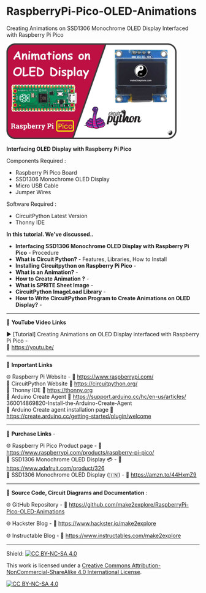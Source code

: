 # RaspberryPi-Pico-OLED-Animations
Creating Animations on SSD1306 Monochrome OLED Display Interfaced with Raspberry Pi Pico  
  
<img src="/Images/Pico-OLED-YThumb.jpg" height="250" >  

  
**Interfacing OLED Display with Raspberry Pi Pico**  
  
Components Required :  
- Raspberry Pi Pico Board  
- SSD1306 Monochrome OLED Display  
- Micro USB Cable  
- Jumper Wires  
  
Software Required :  
- CircuitPython Latest Version  
- Thonny IDE
  

**In this tutorial. We've discussed..**  
- **Interfacing SSD1306 Monochrome OLED Display with Raspberry Pi Pico** - Procedure
- **What is Circuit Python?** - Features, Libraries, How to Install
- **Installing Circuitpython on Raspberry Pi Pico** - 
- **What is an Animation?** - 
- **How to Create Animation ?** - 
- **What is SPRITE Sheet Image** - 
- **CircuitPython ImageLoad Library** -  
- **How to Write CircuitPython Program to Create Animations on OLED Display?** - 


-------------------------------------------------------------------------------------------

📕 **YouTube Video Links**  

▶️ [Tutorial] Creating Animations on OLED Display interfaced with Raspberry Pi Pico  -  
🔗 https://youtu.be/  

-------------------------------------------------------------------------------------------
📒 **Important Links**  
 
🌐 Raspberry Pi Website - 🔗 https://www.raspberrypi.com/  
📙 CircuitPython Website 🔗 https://circuitpython.org/  
📘 Thonny IDE 🔗 https://thonny.org  
📗 Arduino Create Agent  🔗 https://support.arduino.cc/hc/en-us/articles/  360014869820-Install-the-Arduino-Create-Agent  
📒 Arduino Create agent installation page 🔗 https://create.arduino.cc/getting-started/plugin/welcome  

-------------------------------------------------------------------------------------------

🔴 **Purchase Links** -  

🌐 Raspberry Pi Pico Product page - 🔗 https://www.raspberrypi.com/products/raspberry-pi-pico/  
🛒 SSD1306 Monochrome OLED Display 💳 - 🔗 https://www.adafruit.com/product/326  
🛒 SSD1306 Monochrome OLED Display  (🇮🇳) - 🔗 https://amzn.to/44HxmZ9  

-------------------------------------------------------------------------------------------

📜 **Source Code, Circuit Diagrams and Documentation** :  

🌐 GitHub Repository - 🔗 https://github.com/make2explore/RaspberryPi-Pico-OLED-Animations   
  
🌐 Hackster Blog - 🔗 https://www.hackster.io/make2explore  
  
🌐 Instructable Blog - 🔗 https://www.instructables.com/make2explore  
  

-------------------------------------------------------------------------------------------

Shield: [![CC BY-NC-SA 4.0][cc-by-nc-sa-shield]][cc-by-nc-sa]

This work is licensed under a
[Creative Commons Attribution-NonCommercial-ShareAlike 4.0 International License][cc-by-nc-sa].

[![CC BY-NC-SA 4.0][cc-by-nc-sa-image]][cc-by-nc-sa]

[cc-by-nc-sa]: http://creativecommons.org/licenses/by-nc-sa/4.0/
[cc-by-nc-sa-image]: https://licensebuttons.net/l/by-nc-sa/4.0/88x31.png
[cc-by-nc-sa-shield]: https://img.shields.io/badge/License-CC%20BY--NC--SA%204.0-lightgrey.svg